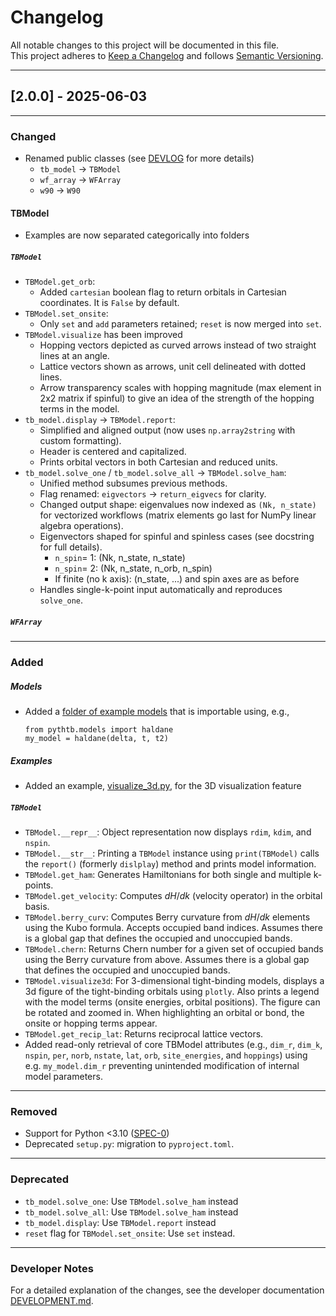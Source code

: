 # Changelog

All notable changes to this project will be documented in this file.  
This project adheres to [Keep a Changelog](https://keepachangelog.com/en/1.0.0/) and follows [Semantic Versioning](https://semver.org/).

------

## [2.0.0] - 2025-06-03
---
### Changed
- Renamed public classes (see [DEVLOG](notes/DEVLOG.md) for more details)
    - `tb_model` -> `TBModel`
    - `wf_array` -> `WFArray`
    - `w90` -> `W90`

#### TBModel
- Examples are now separated categorically into folders

##### `TBModel`

- `TBModel.get_orb`:
    - Added `cartesian` boolean flag to return orbitals in Cartesian coordinates. It is `False` by default.
- `TBModel.set_onsite`:
    - Only `set` and `add` parameters retained; `reset` is now merged into `set`.
- `TBModel.visualize` has been improved
    - Hopping vectors depicted as curved arrows instead of two straight lines at an angle. 
    - Lattice vectors shown as arrows, unit cell delineated with dotted lines. 
    - Arrow transparency scales with hopping magnitude (max element in 2x2 matrix if spinful) to give an idea of the strength of the hopping terms in the model.
- `tb_model.display` -> `TBModel.report`:
    - Simplified and aligned output (now uses `np.array2string` with custom formatting).
    - Header is centered and capitalized.
    - Prints orbital vectors in both Cartesian and reduced units.
- `tb_model.solve_one` / `tb_model.solve_all` -> `TBModel.solve_ham`:
    - Unified method subsumes previous methods.
    - Flag renamed: `eigvectors` → `return_eigvecs` for clarity.
    - Changed output shape: eigenvalues now indexed as `(Nk, n_state)` for vectorized workflows (matrix elements go last for NumPy linear algebra operations).
    - Eigenvectors shaped for spinful and spinless cases (see docstring for full details).
      - `n_spin`= 1: (Nk, n_state, n_state) 
      - `n_spin`= 2: (Nk, n_state, n_orb, n_spin)
      - If finite (no k axis): (n_state, ...) and spin axes are as before
    - Handles single-k-point input automatically and reproduces `solve_one`.

##### `WFArray`


---

### Added

##### Models
- Added a [folder of example models](pythtb/models) that is importable using, e.g.,
  ```
  from pythtb.models import haldane
  my_model = haldane(delta, t, t2)
  ```
##### Examples
- Added an example, [visualize_3d.py](examples/visualize/visualize_3d.py), for the 3D visualization feature 

##### `TBModel`
- `TBModel.__repr__`: Object representation now displays `rdim`, `kdim`, and `nspin`. 
- `TBModel.__str__`: Printing a `TBModel` instance using `print(TBModel)` calls the `report()` (formerly `dislplay`) method and prints model information.
- `TBModel.get_ham`: Generates Hamiltonians for both single and multiple k-points.
- `TBModel.get_velocity`: Computes $dH/dk$ (velocity operator) in the orbital basis.
- `TBModel.berry_curv`: Computes Berry curvature from $dH/dk$ elements using the Kubo formula. Accepts occupied band indices. Assumes there is a global gap that defines the occupied and unoccupied bands. 
- `TBModel.chern`: Returns Chern number for a given set of occupied bands using the Berry curvature from above. Assumes there is a global gap that defines the occupied and unoccupied bands. 
-  `TBModel.visualize3d`: For 3-dimensional tight-binding models, displays a 3d figure of the tight-binding orbitals using `plotly`. Also prints a legend with the model terms (onsite energies, orbital positions). The figure can be rotated and zoomed in. When highlighting an orbital or bond, the onsite or hopping terms appear. 
- `TBModel.get_recip_lat`: Returns reciprocal lattice vectors.
- Added read-only retrieval of core TBModel attributes (e.g., `dim_r`, `dim_k`, `nspin`, `per`, `norb`, `nstate`, `lat`, `orb`, `site_energies`, and `hoppings`) using e.g. `my_model.dim_r` preventing unintended modification of internal model parameters.

--- 

### Removed 
- Support for Python <3.10 ([SPEC-0](https://scientific-python.org/specs/spec-0000/))
- Deprecated `setup.py`: migration to `pyproject.toml`.

---

### Deprecated
- `tb_model.solve_one`: Use `TBModel.solve_ham` instead
- `tb_model.solve_all`: Use `TBModel.solve_ham` instead
- `tb_model.display`: Use `TBModel.report` instead
- `reset` flag for `TBModel.set_onsite`: Use `set` instead.

---

### Developer Notes
For a detailed explanation of the changes, see the developer documentation [DEVELOPMENT.md](notes/DEVELOPMENT.md).

